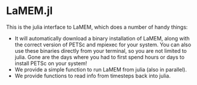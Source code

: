 # LaMEM.jl

This is the julia interface to LaMEM, which does a number of handy things:

- It will automatically download a binary installation of LaMEM, along with the correct version of PETSc and mpiexec for your system. You can also use these binaries directly from your terminal, so you are not limited to julia. Gone are the days where you had to first spend hours or days to install PETSc on your system!
- We provide a simple function to run LaMEM from julia (also in parallel).
- We provide functions to read info from timesteps back into julia. 